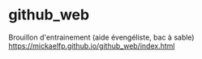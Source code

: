 # github_web
 
 Brouillon d'entrainement (aide évengéliste, bac à sable)
 https://mickaelfp.github.io/github_web/index.html
